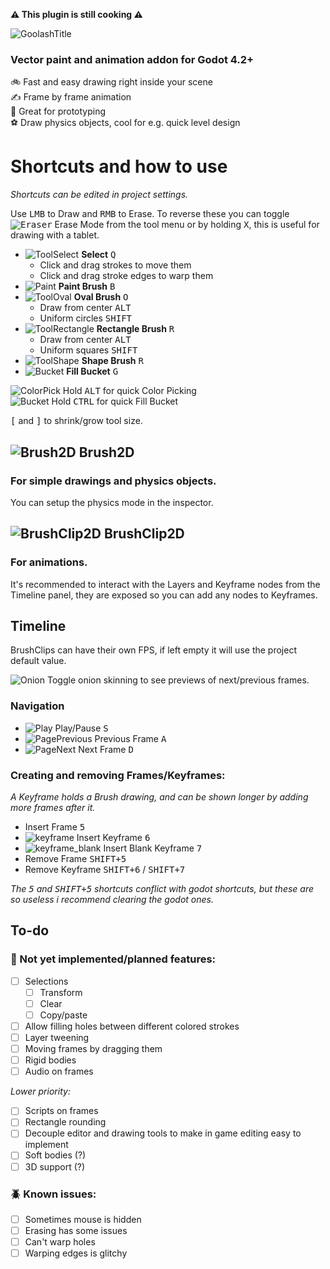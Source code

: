 **⚠️ This plugin is still cooking ⚠️**


![GoolashTitle](https://github.com/GuyUnger/Goolash/assets/7023847/0843ade0-ae36-4444-99a1-b96f3c4ae770)

### Vector paint and animation addon for Godot 4.2+

  🚲 Fast and easy drawing right inside your scene  
  ✍️ Frame by frame animation  
  🧪 Great for prototyping  
  ⚽ Draw physics objects, cool for e.g. quick level design


# Shortcuts and how to use
*Shortcuts can be edited in project settings.*

Use <kbd>LMB</kbd> to Draw and <kbd>RMB</kbd> to Erase. To reverse these you can toggle <kbd>![Eraser](https://github.com/GuyUnger/Goolash/assets/7023847/4fd35a9b-2e60-4d92-91dd-1e3cd6de3ff2)</kbd> Erase Mode from the tool menu or by holding <kbd>X</kbd>, this is useful for drawing with a tablet.

- ![ToolSelect](https://github.com/GuyUnger/Goolash/assets/7023847/4eb3842f-a2cc-4115-ba44-3facb1f1e311) **Select** <kbd>Q</kbd>
  - Click and drag strokes to move them
  - Click and drag stroke edges to warp them
- ![Paint](https://github.com/GuyUnger/Goolash/assets/7023847/23864ec6-a544-4cf4-883a-f6830840a56e) **Paint Brush** <kbd>B</kbd>
- ![ToolOval](https://github.com/GuyUnger/Goolash/assets/7023847/50b85d2d-c17e-442c-a370-1a2dc92d1e59) **Oval Brush** <kbd>O</kbd>
   - Draw from center <kbd>ALT</kbd>
   - Uniform circles <kbd>SHIFT</kbd>
- ![ToolRectangle](https://github.com/GuyUnger/Goolash/assets/7023847/677133f1-2f40-4695-bed8-e708ad9c41f0) **Rectangle Brush** <kbd>R</kbd>
   - Draw from center <kbd>ALT</kbd>
   - Uniform squares <kbd>SHIFT</kbd>
- ![ToolShape](https://github.com/GuyUnger/Goolash/assets/7023847/81173c1b-10cb-475a-9fcf-0e66319a9318) **Shape Brush** <kbd>R</kbd>
- ![Bucket](https://github.com/GuyUnger/Goolash/assets/7023847/d6b8d845-4ad5-457f-832a-2b3f6c1937f0) **Fill Bucket** <kbd>G</kbd>

![ColorPick](https://github.com/GuyUnger/Goolash/assets/7023847/298b90f9-3bfd-47a9-8da2-e418ea952d99) Hold <kbd>ALT</kbd> for quick Color Picking  
![Bucket](https://github.com/GuyUnger/Goolash/assets/7023847/d6b8d845-4ad5-457f-832a-2b3f6c1937f0) Hold <kbd>CTRL</kbd> for quick Fill Bucket  

<kbd>[</kbd> and <kbd>]</kbd> to shrink/grow tool size.

## ![Brush2D](https://github.com/GuyUnger/Goolash/assets/7023847/733e6067-de70-457d-8ea5-752eb3c3399d) Brush2D
### For simple drawings and physics objects.

You can setup the physics mode in the inspector.

## ![BrushClip2D](https://github.com/GuyUnger/Goolash/assets/7023847/1804c5d6-831e-4b21-b4bf-7842e6563ca6) BrushClip2D
### For animations.
It's recommended to interact with the Layers and Keyframe nodes from the Timeline panel, they are exposed so you can add any nodes to Keyframes.

## Timeline
BrushClips can have their own FPS, if left empty it will use the project default value.

![Onion](https://github.com/GuyUnger/Goolash/assets/7023847/f6701b01-a758-4bb0-8a4e-6a42c6e5937d) Toggle onion skinning to see previews of next/previous frames.

### Navigation
- ![Play](https://github.com/GuyUnger/Goolash/assets/7023847/1ce3bef7-b00e-4efe-b6e0-210a211360fa) Play/Pause <kbd>S</kbd>
- ![PagePrevious](https://github.com/GuyUnger/Goolash/assets/7023847/ee053bb3-538d-4b41-9932-148d8ba83f8d) Previous Frame <kbd>A</kbd>
- ![PageNext](https://github.com/GuyUnger/Goolash/assets/7023847/6ef4e6dd-f462-49f1-8834-12fe982aee57) Next Frame <kbd>D</kbd>

### Creating and removing Frames/Keyframes:
*A Keyframe holds a Brush drawing, and can be shown longer by adding more frames after it.*
- Insert Frame <kbd>5</kbd>
- ![keyframe](https://github.com/GuyUnger/Goolash/assets/7023847/b3622783-b352-4f90-be0d-ca29c53f9f9c) Insert Keyframe <kbd>6</kbd>
- ![keyframe_blank](https://github.com/GuyUnger/Goolash/assets/7023847/24c50233-57cd-455a-88cf-b5bbaf4274ca) Insert Blank Keyframe <kbd>7</kbd>
- Remove Frame <kbd>SHIFT+5</kbd>
- Remove Keyframe <kbd>SHIFT+6</kbd> / <kbd>SHIFT+7</kbd>


*The <kbd>5</kbd> and <kbd>SHIFT+5</kbd> shortcuts conflict with godot shortcuts, but these are so useless i recommend clearing the godot ones.*

## To-do
### 📝 Not yet implemented/planned features:
- [ ] Selections
  - [ ] Transform
  - [ ] Clear
  - [ ] Copy/paste
- [ ] Allow filling holes between different colored strokes
- [ ] Layer tweening
- [ ] Moving frames by dragging them
- [ ] Rigid bodies
- [ ] Audio on frames

*Lower priority:*
- [ ] Scripts on frames
- [ ] Rectangle rounding
- [ ] Decouple editor and drawing tools to make in game editing easy to implement
- [ ] Soft bodies (?)
- [ ] 3D support (?)

### 🪲 Known issues:
- [ ] Sometimes mouse is hidden
- [ ] Erasing has some issues
- [ ] Can't warp holes
- [ ] Warping edges is glitchy
